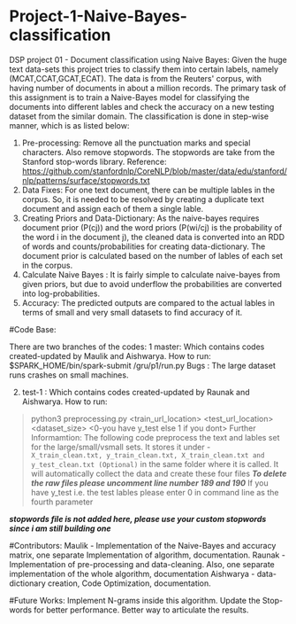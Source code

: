 # Project-1-Naive-Bayes-classification
DSP project 01 - Document classification using Naive Bayes:
Given the huge text data-sets this project tries to classify them into certain labels, namely (MCAT,CCAT,GCAT,ECAT). The data is from the Reuters' corpus, with having number of documents in about a million records.
The primary task of this assignment is to train a Naive-Bayes model for classifying the documents into different lables and check the accuracy on a new testing dataset from the similar domain. 
The classification is done in step-wise manner, which is as listed below:
1. Pre-processing: Remove all the punctuation marks and special characters. Also remove stopwords. The stopwords are take from the Stanford stop-words library. 
Reference: https://github.com/stanfordnlp/CoreNLP/blob/master/data/edu/stanford/nlp/patterns/surface/stopwords.txt
2. Data Fixes: For one text document, there can be multiple lables in the corpus. So, it is needed to be resolved by creating a duplicate text document and assign each of them a single lable.
3. Creating Priors and Data-Dictionary: As the naive-bayes requires document prior (P(cj)) and the word priors (P(wi/cj) is the probability of the word i in the document j), the cleaned data is converted into an RDD of words and counts/probabilities for creating data-dictionary.  The document prior is calculated based on the number of lables of each set in the corpus.
4. Calculate Naive Bayes : It is fairly simple to calculate naive-bayes from given priors, but due to avoid underflow the probabilities are converted into log-probabilities. 
5. Accuracy: The predicted outputs are compared to the actual lables in terms of small and very small datasets to find accuracy of it. 




#Code Base:

There are two branches of the codes:
1 master: Which contains codes created-updated by Maulik and Aishwarya.
How to run:  $SPARK_HOME/bin/spark-submit  <Project-Home>/gru/p1/run.py
Bugs : The large dataset runs crashes on small machines. 

2. test-1 : Which contains codes created-updated by Raunak and Aishwarya.
How to run:
 > python3 preprocessing.py <train_url_location> <test_url_location> <dataset_size> <0-you have y_test else 1 if you dont>
 Further Informamtion: The following code preprocess the text and lables set for the large/small/vsmall sets. 
 It stores it under - ``` 
 X_train_clean.txt, y_train_clean.txt, X_train_clean.txt and y_test_clean.txt (Optional) ```
 in the same folder where it is called. It will automatically collect the data and create these four files
 ***To delete the raw files please uncomment line number 189 and 190***
 If you have y_test i.e. the test lables please enter 0 in command line as the fourth parameter

 ***stopwords file is not added here, please use your custom stopwords since i am still building one***



#Contributors:
Maulik - Implementation of the Naive-Bayes and accuracy matrix, one separate Implementation of algorithm, documentation.
Raunak - Implementation of pre-processing and data-cleaning. Also, one separate implementation of the whole algorithm, documentation
Aishwarya - data-dictionary creation, Code Optimization, documentation.


#Future Works:
Implement N-grams inside this algorithm. 
Update the Stop-words for better performance. 
Better way to articulate the results. 
